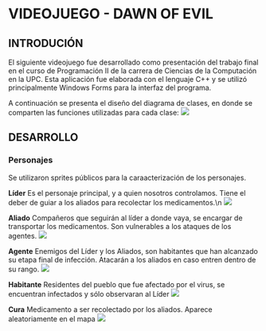 # **VIDEOJUEGO - DAWN OF EVIL**

## **INTRODUCIÓN**

El siguiente videojuego fue desarrollado como presentación del trabajo final en el curso de Programación II de la carrera de Ciencias de la Computación en la UPC. Esta aplicación fue elaborada con el lenguaje C++ y se utilizó principalmente Windows Forms para la interfaz del programa. 

A continuación se presenta el diseño del diagrama de clases, en donde se comparten las funciones utilizadas para cada clase:
![](https://github.com/Shark7EnzoCamargo/Videojuego-RPG/blob/master/image.png)

## **DESARROLLO**

### **Personajes**
Se utilizaron sprites públicos para la caraacterización de los personajes.

**Líder**
Es el personaje principal, y a quien nosotros controlamos. Tiene el deber de guiar a los aliados para recolectar los medicamentos.\n
![](https://github.com/Shark7EnzoCamargo/Videojuego-RPG/blob/master/POGRA%20II_FINAL/lider.png)

**Aliado**
Compañeros que seguirán al líder a donde vaya, se encargar de transportar los medicamentos. Son vulnerables a los ataques de los agentes.
![](https://github.com/Shark7EnzoCamargo/Videojuego-RPG/blob/master/POGRA%20II_FINAL/aliado.png)

**Agente**
Enemigos del Líder y los Aliados, son habitantes que han alcanzado su etapa final de infección. Atacarán a los aliados en caso entren dentro de su rango.
![](https://github.com/Shark7EnzoCamargo/Videojuego-RPG/blob/master/POGRA%20II_FINAL/agente.png)

**Habitante**
Residentes del pueblo que fue afectado por el virus, se encuentran infectados y sólo observaran al Líder 
![](https://github.com/Shark7EnzoCamargo/Videojuego-RPG/blob/master/POGRA%20II_FINAL/habitante.png)

**Cura**
Medicamento a ser recolectado por los aliados. Aparece aleatoriamente en el mapa
![](https://github.com/Shark7EnzoCamargo/Videojuego-RPG/blob/master/POGRA%20II_FINAL/pastilla.png)
